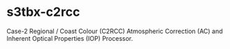 # s3tbx-c2rcc
Case-2 Regional / Coast Colour (C2RCC) Atmospheric Correction (AC) and Inherent Optical Properties (IOP) Processor.
